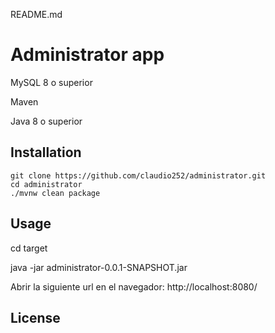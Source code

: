 README.md
# Administrator app

MySQL 8 o superior

Maven

Java 8 o superior

## Installation

```
git clone https://github.com/claudio252/administrator.git
cd administrator
./mvnw clean package
```

## Usage

cd target

java -jar administrator-0.0.1-SNAPSHOT.jar

Abrir la siguiente url en el navegador: http://localhost:8080/

## License
